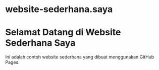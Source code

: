 # website-sederhana.saya
<!DOCTYPE html>
<html lang="en">
<head>
    <meta charset="UTF-8">
    <meta name="viewport" content="width=device-width, initial-scale=1.0">
    <title>Website Sederhana</title>
</head>
<body>
    <h1>Selamat Datang di Website Sederhana Saya</h1>
    <p>Ini adalah contoh website sederhana yang dibuat menggunakan GitHub Pages.</p>
</body>
</html>
